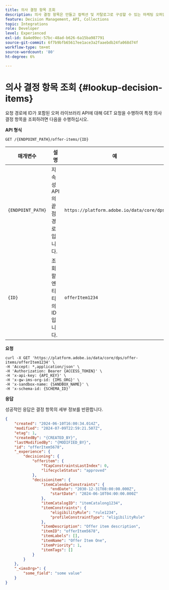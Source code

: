 ```yaml
---
title: 의사 결정 항목 조회
description: 의사 결정 항목은 만들고 컬렉션 및 카탈로그로 구성할 수 있는 마케팅 오퍼입니다.
feature: Decision Management, API, Collections
topic: Integrations
role: Developer
level: Experienced
exl-id: 8a4e09ec-57bc-48ad-b626-6a15ba987791
source-git-commit: 6f7b9bfb65617ee1ace3a2faaebdb24fa068d74f
workflow-type: tm+mt
source-wordcount: '80'
ht-degree: 6%

---
```


# 의사 결정 항목 조회 {#lookup-decision-items}

요청 경로에 ID가 포함된 오퍼 라이브러리 API에 대해 GET 요청을 수행하여 특정 의사 결정 항목을 조회하려면 다음을 수행하십시오.

**API 형식**

```http
GET /{ENDPOINT_PATH}/offer-items/{ID}
```

| 매개변수 | 설명 | 예 |
| --------- | ----------- | ------- |
| `{ENDPOINT_PATH}` | 지속성 API의 끝점 경로입니다. | `https://platform.adobe.io/data/core/dps` |
| `{ID}` | 조회할 엔티티의 ID입니다. | `offerItem1234` |

**요청**

```shell
curl -X GET 'https://platform.adobe.io/data/core/dps/offer-items/offerItem1234' \
-H 'Accept: *,application/json' \
-H 'Authorization: Bearer {ACCESS_TOKEN}' \
-H 'x-api-key: {API_KEY}' \
-H 'x-gw-ims-org-id: {IMS_ORG}' \
-H 'x-sandbox-name: {SANDBOX_NAME}' \
-H 'x-schema-id: {SCHEMA_ID}'
```

**응답**

성공적인 응답은 결정 항목의 세부 정보를 반환합니다.

```json
{
    "created": "2024-06-10T16:00:34.014Z",
    "modified": "2024-07-09T22:59:21.507Z",
    "etag": 1,
    "createdBy": "{CREATED_BY}",
    "lastModifiedBy": "{MODIFIED_BY}",
    "id": "offerItem5678",
    "_experience": {
        "decisioning": {
            "offeritem": {
                "fCapConstraintsLastIndex": 0,
                "lifecycleStatus": "approved"
            },
            "decisionitem": {
                "itemCalendarConstraints": {
                    "endDate": "2030-12-31T08:00:00.000Z",
                    "startDate": "2024-06-10T04:00:00.000Z"
                },
                "itemCatalogID": "itemCatalong1234",
                "itemConstraints": {
                    "eligibilityRule": "rule1234",
                    "profileConstraintType": "eligibilityRule"
                },
                "itemDescription": "Offer item description",
                "itemID": "offerItem5678",
                "itemLabels": [],
                "itemName": "Offer Item One",
                "itemPriority": 1,
                "itemTags": []
            }
        }
    },
    "_<imsOrg>": {
        "some_field": "some value"
    }
}
```
